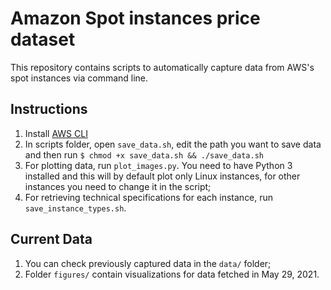 # Amazon Spot instances price dataset

This repository contains scripts to automatically capture data from AWS's spot instances via command line.

## Instructions

1. Install [AWS CLI](https://aws.amazon.com/cli/)
2. In scripts folder, open `save_data.sh`, edit the path you want to save data and then run `$ chmod +x save_data.sh && ./save_data.sh`
3. For plotting data, run `plot_images.py`. You need to have Python 3 installed and this will by default plot only Linux instances, for other instances you need to change it in the script;
4. For retrieving technical specifications for each instance, run `save_instance_types.sh`.

## Current Data

1. You can check previously captured data in the `data/` folder;
2. Folder `figures/` contain visualizations for data fetched in May 29, 2021.
